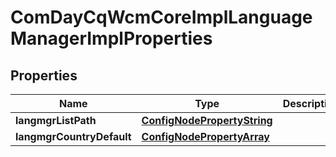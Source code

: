 

# ComDayCqWcmCoreImplLanguageManagerImplProperties

## Properties

Name | Type | Description | Notes
------------ | ------------- | ------------- | -------------
**langmgrListPath** | [**ConfigNodePropertyString**](ConfigNodePropertyString.md) |  |  [optional]
**langmgrCountryDefault** | [**ConfigNodePropertyArray**](ConfigNodePropertyArray.md) |  |  [optional]



